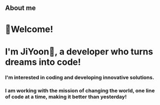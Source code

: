 ## About me
<h1 align="left">👋Welcome!</h1>
<h1 align="left"> I'm JiYoon🐰, a developer who turns dreams into code!</h1>

<h3 align="left"> 
    I'm interested in coding and developing innovative solutions.
</h3>
<h3 align="left"> 
    I am working with the mission of changing the world, one line of code at a time, making it better than yesterday! </h3>


